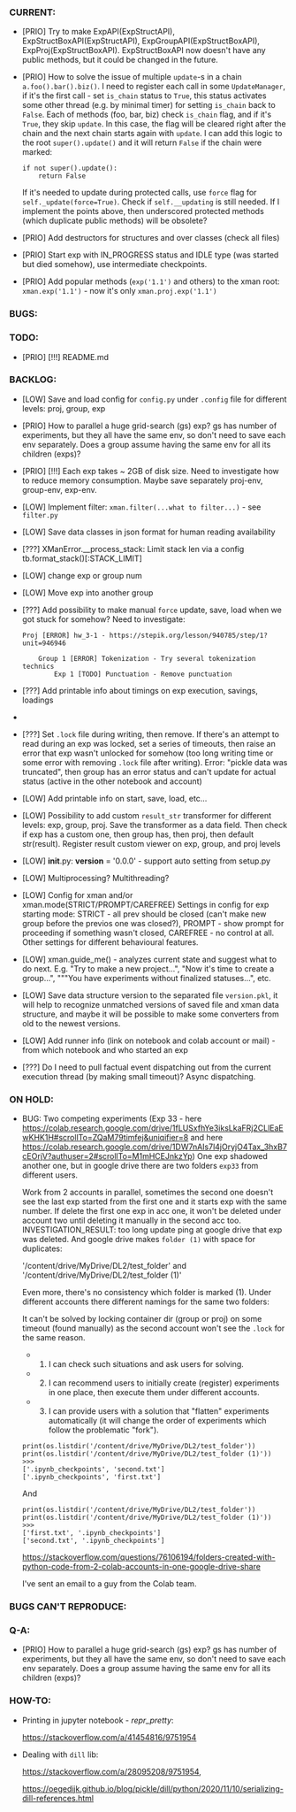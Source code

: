 ### CURRENT:

- [PRIO] Try to make ExpAPI(ExpStructAPI), ExpStructBoxAPI(ExpStructAPI), ExpGroupAPI(ExpStructBoxAPI), ExpProj(ExpStructBoxAPI). ExpStructBoxAPI now doesn't have any public methods, but it could be changed in the future.

- [PRIO] How to solve the issue of multiple `update`-s in a chain `a.foo().bar().biz()`. I need to register each call in some `UpdateManager`, if it's the first call - set `is_chain` status to `True`, this status activates some other thread (e.g. by minimal timer) for setting `is_chain` back to `False`. Each of methods (foo, bar, biz) check `is_chain` flag, and if it's `True`, they skip `update`. In this case, the flag will be cleared right after the chain and the next chain starts again with `update`. I can add this logic to the root `super().update()` and it will return `False` if the chain were marked:
  ```
  if not super().update():
      return False
  ```
  If it's needed to update during protected calls, use `force` flag for `self._update(force=True)`.
  Check if `self.__updating` is still needed.
  If I implement the points above, then underscored protected methods (which duplicate public methods) will be obsolete? 

- [PRIO] Add destructors for structures and over classes (check all files)

- [PRIO] Start exp with IN_PROGRESS status and IDLE type (was started but died somehow), use intermediate checkpoints.

- [PRIO] Add popular methods (`exp('1.1')` and others) to the xman root: `xman.exp('1.1')` - now it's only `xman.proj.exp('1.1')`


### BUGS:




### TODO:

- [PRIO] [!!!] README.md




### BACKLOG:

- [LOW] Save and load config for `config.py` under `.config` file for different levels: proj, group, exp

- [PRIO] How to parallel a huge grid-search (gs) exp? gs has number of experiments, but they all have the same env, so don't need to save each env separately. Does a group assume having the same env for all its children (exps)? 

- [PRIO] [!!!] Each exp takes ~ 2GB of disk size. Need to investigate how to reduce memory consumption. Maybe save separately proj-env, group-env, exp-env.

- [LOW] Implement filter: `xman.filter(...what to filter...)` - see `filter.py`

- [LOW] Save data classes in json format for human reading availability

- [???] XManError.__process_stack: Limit stack len via a config tb.format_stack()[:STACK_LIMIT]

- [LOW] change exp or group num

- [LOW] Move exp into another group

- [???] Add possibility to make manual `force` update, save, load when we got stuck for somehow? Need to investigate:
  ```
  Proj [ERROR] hw_3-1 - https://stepik.org/lesson/940785/step/1?unit=946946
  
      Group 1 [ERROR] Tokenization - Try several tokenization technics
          Exp 1 [TODO] Punctuation - Remove punctuation
  ```

- [???] Add printable info about timings on exp execution, savings, loadings
- 
- [???] Set `.lock` file during writing, then remove. If there's an attempt to read during an exp was locked, set a series of timeouts, then raise an error that exp wasn't unlocked for somehow (too long writing time or some error with removing `.lock` file after writing). Error: "pickle data was truncated", then group has an error status and can't update for actual status (active in the other notebook and account)

- [LOW] Add printable info on start, save, load, etc...

- [LOW] Possibility to add custom `result_str` transformer for different levels: exp, group, proj. Save the transformer as a data field. Then check if exp has a custom one, then group has, then proj, then default str(result). Register result custom viewer on exp, group, and proj levels

- [LOW] __init__.py: __version__ = '0.0.0' - support auto setting from setup.py

- [LOW] Multiprocessing? Multithreading?

- [LOW] Config for xman and/or xman.mode(STRICT/PROMPT/CAREFREE) Settings in config for exp starting mode: STRICT - all prev should be closed (can't make new group before the previos one was closed?), PROMPT - show prompt for proceeding if something wasn't closed, CAREFREE - no control at all. Other settings for different behavioural features.

- [LOW] xman.guide_me() - analyzes current state and suggest what to do next. E.g. "Try to make a new project...", "Now it's time to create a group...", """You have experiments without finalized statuses...", etc.

- [LOW] Save data structure version to the separated file `version.pkl`, it will help to recognize unmatched versions of saved file and xman data structure, and maybe it will be possible to make some converters from old to the newest versions.
       
- [LOW] Add runner info (link on notebook and colab account or mail) - from which notebook and who started an exp

- [???] Do I need to pull factual event dispatching out from the current execution thread (by making small timeout)? Async dispatching.



### ON HOLD:

- BUG: Two competing experiments (Exp 33 - here https://colab.research.google.com/drive/1fLUSxfhYe3iksLkaFRj2CLlEaEwKHK1H#scrollTo=ZQaM79timfej&uniqifier=8 and here https://colab.research.google.com/drive/1DW7nAIs7l4jOryjO4Tax_3hxB7cEOrjV?authuser=2#scrollTo=M1mHCEJnkzYp) One exp shadowed another one, but in google drive there are two folders `exp33` from different users.

  Work from 2 accounts in parallel, sometimes the second one doesn't see the last exp started from the first one and it starts exp with the same number. If delete the first one exp in acc one, it won't be deleted under account two until deleting it manually in the second acc too. INVESTIGATION_RESULT: too long update ping at google drive that exp was deleted. And google drive makes `folder (1)` with space for duplicates: 

  '/content/drive/MyDrive/DL2/test_folder' and '/content/drive/MyDrive/DL2/test_folder (1)'

  Even more, there's no consistency which folder is marked (1). Under different accounts there different namings for the same two folders:

  It can't be solved by locking container dir (group or proj) on some timeout (found manually) as the second account won't see the `.lock` for the same reason.

  + 1) I can check such situations and ask users for solving. 
  + 2) I can recommend users to initially create (register) experiments in one place, then execute them under different accounts.
  - 3) I can provide users with a solution that "flatten" experiments automatically (it will change the order of experiments which follow the problematic "fork").

  ```
  print(os.listdir('/content/drive/MyDrive/DL2/test_folder'))
  print(os.listdir('/content/drive/MyDrive/DL2/test_folder (1)'))
  >>>
  ['.ipynb_checkpoints', 'second.txt']
  ['.ipynb_checkpoints', 'first.txt']
  ```
  And
  ```
  print(os.listdir('/content/drive/MyDrive/DL2/test_folder'))
  print(os.listdir('/content/drive/MyDrive/DL2/test_folder (1)'))
  >>>
  ['first.txt', '.ipynb_checkpoints']
  ['second.txt', '.ipynb_checkpoints']
  ```
  
  https://stackoverflow.com/questions/76106194/folders-created-with-python-code-from-2-colab-accounts-in-one-google-drive-share

  I've sent an email to a guy from the Colab team.



### BUGS CAN'T REPRODUCE:



### Q-A:

- [PRIO] How to parallel a huge grid-search (gs) exp? gs has number of experiments, but they all have the same env, so don't need to save each env separately. Does a group assume having the same env for all its children (exps)? 



### HOW-TO:
    
- Printing in jupyter notebook - _repr_pretty_:

    https://stackoverflow.com/a/41454816/9751954
    
- Dealing with `dill` lib:

    https://stackoverflow.com/a/28095208/9751954,

    https://oegedijk.github.io/blog/pickle/dill/python/2020/11/10/serializing-dill-references.html